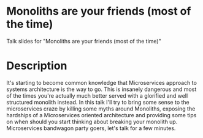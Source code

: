 # Monoliths are your friends (most of the time)

Talk slides for "Monoliths are your friends (most of the time)"

# Description

It's starting to become common knowledge that Microservices approach to systems architecture is the way to go. This is insanely dangerous and most of the times you're actually much better served with a glorified and well structured monolith instead. In this talk I'll try to bring some sense to the microservices craze by killing some myths around Monoliths, exposing the hardships of a Microservices oriented architecture and providing some tips on when should you start thinking about breaking your monolith up. Microservices bandwagon party goers, let's talk for a few minutes.
